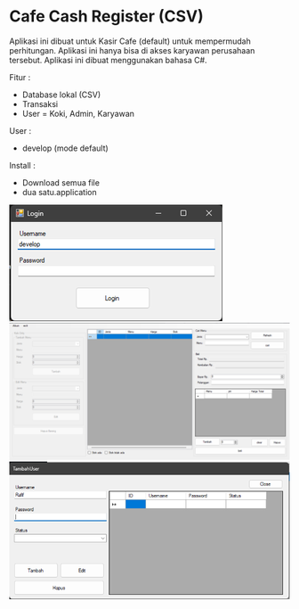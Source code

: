 # Cafe Cash Register (CSV)

Aplikasi ini dibuat untuk Kasir Cafe (default) untuk mempermudah perhitungan. Aplikasi ini hanya bisa di akses karyawan perusahaan tersebut. Aplikasi ini dibuat menggunakan bahasa C#.

Fitur :
- Database lokal (CSV)
- Transaksi
- User = Koki, Admin, Karyawan

User :

- develop (mode default)

Install :
- Download semua file
- dua satu.application

![Contoh Screenshot](gambar/1.png)
![Contoh Screenshot](gambar/2.png)
![Contoh Screenshot](gambar/3.png)

